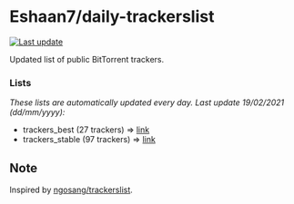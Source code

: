 
# Eshaan7/daily-trackerslist 

[![Last update](https://img.shields.io/badge/Last%20update-19/02/2021-blue.svg)](#)

Updated list of public BitTorrent trackers.

### Lists
*These lists are automatically updated every day. Last update 19/02/2021 (_dd/mm/yyyy_):*

* trackers_best (27 trackers) => [link](https://raw.githubusercontent.com/eshaan7/daily-trackerslist/master/trackers_best.txt)
* trackers_stable (97 trackers) => [link](https://raw.githubusercontent.com/eshaan7/daily-trackerslist/master/trackers_stable.txt)

## Note

Inspired by [ngosang/trackerslist](https://github.com/ngosang/trackerslist).
